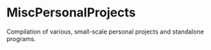 # MiscPersonalProjects
Compilation of various, small-scale personal projects and standalone programs.
